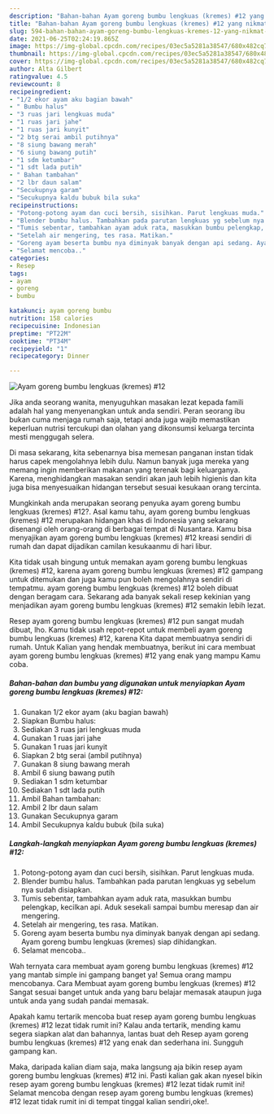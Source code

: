 ```yaml
---
description: "Bahan-bahan Ayam goreng bumbu lengkuas (kremes) #12 yang nikmat Untuk Jualan"
title: "Bahan-bahan Ayam goreng bumbu lengkuas (kremes) #12 yang nikmat Untuk Jualan"
slug: 594-bahan-bahan-ayam-goreng-bumbu-lengkuas-kremes-12-yang-nikmat-untuk-jualan
date: 2021-06-25T02:24:19.865Z
image: https://img-global.cpcdn.com/recipes/03ec5a5281a38547/680x482cq70/ayam-goreng-bumbu-lengkuas-kremes-12-foto-resep-utama.jpg
thumbnail: https://img-global.cpcdn.com/recipes/03ec5a5281a38547/680x482cq70/ayam-goreng-bumbu-lengkuas-kremes-12-foto-resep-utama.jpg
cover: https://img-global.cpcdn.com/recipes/03ec5a5281a38547/680x482cq70/ayam-goreng-bumbu-lengkuas-kremes-12-foto-resep-utama.jpg
author: Alta Gilbert
ratingvalue: 4.5
reviewcount: 8
recipeingredient:
- "1/2 ekor ayam aku bagian bawah"
- " Bumbu halus"
- "3 ruas jari lengkuas muda"
- "1 ruas jari jahe"
- "1 ruas jari kunyit"
- "2 btg serai ambil putihnya"
- "8 siung bawang merah"
- "6 siung bawang putih"
- "1 sdm ketumbar"
- "1 sdt lada putih"
- " Bahan tambahan"
- "2 lbr daun salam"
- "Secukupnya garam"
- "Secukupnya kaldu bubuk bila suka"
recipeinstructions:
- "Potong-potong ayam dan cuci bersih, sisihkan. Parut lengkuas muda."
- "Blender bumbu halus. Tambahkan pada parutan lengkuas yg sebelum nya sudah disiapkan."
- "Tumis sebentar, tambahkan ayam aduk rata, masukkan bumbu pelengkap, kecilkan api. Aduk sesekali sampai bumbu meresap dan air mengering."
- "Setelah air mengering, tes rasa. Matikan."
- "Goreng ayam beserta bumbu nya diminyak banyak dengan api sedang. Ayam goreng bumbu lengkuas (kremes) siap dihidangkan."
- "Selamat mencoba.."
categories:
- Resep
tags:
- ayam
- goreng
- bumbu

katakunci: ayam goreng bumbu 
nutrition: 158 calories
recipecuisine: Indonesian
preptime: "PT22M"
cooktime: "PT34M"
recipeyield: "1"
recipecategory: Dinner

---
```



![Ayam goreng bumbu lengkuas (kremes) #12](https://img-global.cpcdn.com/recipes/03ec5a5281a38547/680x482cq70/ayam-goreng-bumbu-lengkuas-kremes-12-foto-resep-utama.jpg)

Jika anda seorang wanita, menyuguhkan masakan lezat kepada famili adalah hal yang menyenangkan untuk anda sendiri. Peran seorang ibu bukan cuma menjaga rumah saja, tetapi anda juga wajib memastikan keperluan nutrisi tercukupi dan olahan yang dikonsumsi keluarga tercinta mesti menggugah selera.

Di masa  sekarang, kita sebenarnya bisa memesan panganan instan tidak harus capek mengolahnya lebih dulu. Namun banyak juga mereka yang memang ingin memberikan makanan yang terenak bagi keluarganya. Karena, menghidangkan masakan sendiri akan jauh lebih higienis dan kita juga bisa menyesuaikan hidangan tersebut sesuai kesukaan orang tercinta. 



Mungkinkah anda merupakan seorang penyuka ayam goreng bumbu lengkuas (kremes) #12?. Asal kamu tahu, ayam goreng bumbu lengkuas (kremes) #12 merupakan hidangan khas di Indonesia yang sekarang disenangi oleh orang-orang di berbagai tempat di Nusantara. Kamu bisa menyajikan ayam goreng bumbu lengkuas (kremes) #12 kreasi sendiri di rumah dan dapat dijadikan camilan kesukaanmu di hari libur.

Kita tidak usah bingung untuk memakan ayam goreng bumbu lengkuas (kremes) #12, karena ayam goreng bumbu lengkuas (kremes) #12 gampang untuk ditemukan dan juga kamu pun boleh mengolahnya sendiri di tempatmu. ayam goreng bumbu lengkuas (kremes) #12 boleh dibuat dengan beragam cara. Sekarang ada banyak sekali resep kekinian yang menjadikan ayam goreng bumbu lengkuas (kremes) #12 semakin lebih lezat.

Resep ayam goreng bumbu lengkuas (kremes) #12 pun sangat mudah dibuat, lho. Kamu tidak usah repot-repot untuk membeli ayam goreng bumbu lengkuas (kremes) #12, karena Kita dapat membuatnya sendiri di rumah. Untuk Kalian yang hendak membuatnya, berikut ini cara membuat ayam goreng bumbu lengkuas (kremes) #12 yang enak yang mampu Kamu coba.

<!--inarticleads1-->

##### Bahan-bahan dan bumbu yang digunakan untuk menyiapkan Ayam goreng bumbu lengkuas (kremes) #12:

1. Gunakan 1/2 ekor ayam (aku bagian bawah)
1. Siapkan  Bumbu halus:
1. Sediakan 3 ruas jari lengkuas muda
1. Gunakan 1 ruas jari jahe
1. Gunakan 1 ruas jari kunyit
1. Siapkan 2 btg serai (ambil putihnya)
1. Gunakan 8 siung bawang merah
1. Ambil 6 siung bawang putih
1. Sediakan 1 sdm ketumbar
1. Sediakan 1 sdt lada putih
1. Ambil  Bahan tambahan:
1. Ambil 2 lbr daun salam
1. Gunakan Secukupnya garam
1. Ambil Secukupnya kaldu bubuk (bila suka)




<!--inarticleads2-->

##### Langkah-langkah menyiapkan Ayam goreng bumbu lengkuas (kremes) #12:

1. Potong-potong ayam dan cuci bersih, sisihkan. Parut lengkuas muda.
1. Blender bumbu halus. Tambahkan pada parutan lengkuas yg sebelum nya sudah disiapkan.
1. Tumis sebentar, tambahkan ayam aduk rata, masukkan bumbu pelengkap, kecilkan api. Aduk sesekali sampai bumbu meresap dan air mengering.
1. Setelah air mengering, tes rasa. Matikan.
1. Goreng ayam beserta bumbu nya diminyak banyak dengan api sedang. Ayam goreng bumbu lengkuas (kremes) siap dihidangkan.
1. Selamat mencoba..




Wah ternyata cara membuat ayam goreng bumbu lengkuas (kremes) #12 yang mantab simple ini gampang banget ya! Semua orang mampu mencobanya. Cara Membuat ayam goreng bumbu lengkuas (kremes) #12 Sangat sesuai banget untuk anda yang baru belajar memasak ataupun juga untuk anda yang sudah pandai memasak.

Apakah kamu tertarik mencoba buat resep ayam goreng bumbu lengkuas (kremes) #12 lezat tidak rumit ini? Kalau anda tertarik, mending kamu segera siapkan alat dan bahannya, lantas buat deh Resep ayam goreng bumbu lengkuas (kremes) #12 yang enak dan sederhana ini. Sungguh gampang kan. 

Maka, daripada kalian diam saja, maka langsung aja bikin resep ayam goreng bumbu lengkuas (kremes) #12 ini. Pasti kalian gak akan nyesel bikin resep ayam goreng bumbu lengkuas (kremes) #12 lezat tidak rumit ini! Selamat mencoba dengan resep ayam goreng bumbu lengkuas (kremes) #12 lezat tidak rumit ini di tempat tinggal kalian sendiri,oke!.

